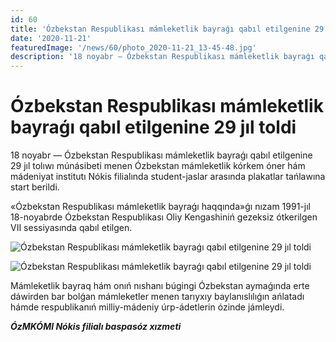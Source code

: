 ```yaml
---
id: 60
title: 'Ózbekstan Respublikası mámleketlik bayraǵı qabıl etilgenine 29 jıl toldi'
date: '2020-11-21'
featuredImage: '/news/60/photo_2020-11-21_13-45-48.jpg'
description: '18 noyabr — Ózbekstan Respublikası mámleketlik bayraǵı qabıl etilgenine 29 jıl tolıwı múnásibeti menen Ózbekstan mámleketlik kórkem óner hám mádeniyat institutı Nókis filialında student-jaslar arasında plakatlar tańlawına start berildi'
---
```


# Ózbekstan Respublikası mámleketlik bayraǵı qabıl etilgenine 29 jıl toldi

18 noyabr — Ózbekstan Respublikası mámleketlik bayraǵı qabıl etilgenine 29 jıl tolıwı múnásibeti menen Ózbekstan mámleketlik kórkem óner hám mádeniyat institutı Nókis filialında student-jaslar arasında plakatlar tańlawına start berildi.

«Ózbekstan Respublikası mámleketlik bayraǵı haqqında»ǵı nızam 1991-jıl 18-noyabrde Ózbekstan Respublikası Oliy Kengashiniń gezeksiz ótkerilgen VII sessiyasında qabıl etilgen.

![Ózbekstan Respublikası mámleketlik bayraǵı qabıl etilgenine 29 jıl toldi](/news/60/photo_2020-11-21_13-45-46.jpg)

![Ózbekstan Respublikası mámleketlik bayraǵı qabıl etilgenine 29 jıl toldi](/news/60/photo_2020-11-21_13-45-48.jpg)

Mámleketlik bayraq hám onıń nıshanı búgingi Ózbekstan aymaǵında erte dáwirden bar bolǵan mámleketler menen tarıyxıy baylanıslılıǵın ańlatadı hámde respublikanıń milliy-mádeniy úrp-ádetlerin ózinde jámleydi.

**_ÓzMKÓMI Nókis filialı baspasóz xızmeti_**
